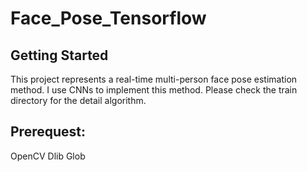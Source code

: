 # Face_Pose_Tensorflow

## Getting Started
This project represents a real-time multi-person face pose estimation method. I use CNNs to implement this method. Please check the train directory for the detail algorithm.

## Prerequest:
 
 OpenCV
 Dlib
 Glob

